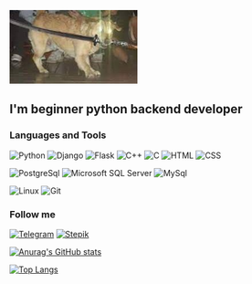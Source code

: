 [![Header](https://github.com/AlexLex13/AlexLex13/blob/master/assets/Frenzy.jpg?raw=true)](https://github.com/AlexLex13)

## I'm beginner python backend developer

### Languages and Tools
![Python](https://img.shields.io/badge/-Python-09131b?style=for-the-badge&logo=Python&logoColor=fffa14)
![Django](https://img.shields.io/badge/-Django-09131b?style=for-the-badge&logo=Django&logoColor=008f00)
![Flask](https://img.shields.io/badge/-Flask-09131b?style=for-the-badge&logo=Flask&logoColor=008054)
![C++](https://img.shields.io/badge/-C++-09131b?style=for-the-badge&logo=cplusplus&logoColor=659ad2)
![C](https://img.shields.io/badge/-C-09131b?style=for-the-badge&logo=c&logoColor=3748aa)
![HTML](https://img.shields.io/badge/-HTML-09131b?style=for-the-badge&logo=html5&logoColor=e54c21)
![CSS](https://img.shields.io/badge/-CSS-09131b?style=for-the-badge&logo=css3&logoColor=264de4)

[comment]: <> (![FastAPI]&#40;https://img.shields.io/badge/-FastAPI-090909?style=for-the-badge&logo=fastapi&logoColor=47C5FB&#41;)

![PostgreSql](https://img.shields.io/badge/-PostgreSql-09131b?style=for-the-badge&logo=PostgreSql&logoColor=47C5FB)
![Microsoft SQL Server](https://img.shields.io/badge/-Microsoft%20SQL%20Server-09131b?style=for-the-badge&logo=microsoftsqlserver&logoColor=c14500)
![MySql](https://img.shields.io/badge/-MySql-09131b?style=for-the-badge&logo=MySql&logoColor=47C5FB)

![Linux](https://img.shields.io/badge/-Linux-09131b?style=for-the-badge&logo=linux&logoColor=ffe19a)
![Git](https://img.shields.io/badge/-Git-09131b?style=for-the-badge&logo=Git&logoColor=ec6400)

[comment]: <> (![Docker]&#40;https://img.shields.io/badge/-Docker-09131b?style=for-the-badge&logo=Docker&logoColor=ebff&#41;)
[comment]: <> (![Heroku]&#40;https://img.shields.io/badge/-Heroku-090909?style=for-the-badge&logo=heroku&logoColor=47C5FB&#41;)


### Follow me
[![Telegram](https://img.shields.io/badge/-Telegram-09131b?style=for-the-badge&logo=telegram&logoColor=27A0D9)](https://t.me/barsukh)
[![Stepik](https://img.shields.io/badge/-Stepik-09131b?style=for-the-badge&?logo=data:image/png;base64,https://stepik.org/static/frontend/topbar_logo.svg&logoColor=27A0D9)](https://stepik.org/users/293367606)

[![Anurag's GitHub stats](https://github-readme-stats.vercel.app/api?username=AlexLex13&hide=contribs,prs&show_icons=true&theme=codeSTACKr)](https://github.com/anuraghazra/github-readme-stats)

[![Top Langs](https://github-readme-stats.vercel.app/api/top-langs/?username=AlexLex13&langs_count=5&layout=compact&theme=codeSTACKr)](https://github.com/anuraghazra/github-readme-stats)
